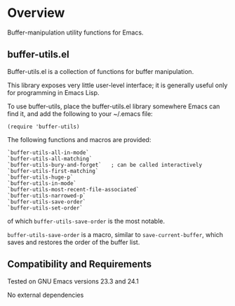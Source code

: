 Overview
========

Buffer-manipulation utility functions for Emacs.

buffer-utils.el
---------------

Buffer-utils.el is a collection of functions for buffer manipulation.

This library exposes very little user-level interface; it is
generally useful only for programming in Emacs Lisp.

To use buffer-utils, place the buffer-utils.el library somewhere
Emacs can find it, and add the following to your ~/.emacs file:

    (require 'buffer-utils)

The following functions and macros are provided:

    `buffer-utils-all-in-mode`
    `buffer-utils-all-matching`
    `buffer-utils-bury-and-forget`   ; can be called interactively
    `buffer-utils-first-matching`
    `buffer-utils-huge-p`
    `buffer-utils-in-mode`
    `buffer-utils-most-recent-file-associated`
    `buffer-utils-narrowed-p`
    `buffer-utils-save-order`
    `buffer-utils-set-order`

of which `buffer-utils-save-order` is the most notable.

`buffer-utils-save-order` is a macro, similar to `save-current-buffer`,
which saves and restores the order of the buffer list.

Compatibility and Requirements
------------------------------

Tested on GNU Emacs versions 23.3 and 24.1

No external dependencies
